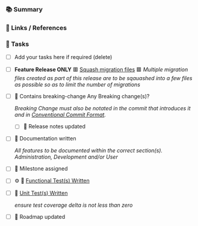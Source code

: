 ### :books: Summary
<!-- your summary here emojis ref: https://github.com/yodamad/gitlab-emoji -->



### :link: Links / References
<!-- 

    using a list as any links to other references or links as required. if relevant, describe the link/reference

    Include any issues or related merge requests. Note: dependent MR's also to be added to "Merge request dependencies"

-->



### :construction_worker: Tasks

 - [ ] Add your tasks here if required (delete)

<!-- dont remove tasks below strike through including the checkbox by enclosing in double tidle '~~' -->

 - [ ] **Feature Release ONLY** :red_square: [Squash migration files](https://docs.djangoproject.com/en/5.2/topics/migrations/#squashing-migrations) :red_square: 
    _Multiple migration files created as part of this release are to be sqauashed into a few files as possible so as to limit the number of migrations_ 

- [ ] :firecracker: Contains breaking-change Any Breaking change(s)?

    _Breaking Change must also be notated in the commit that introduces it and in [Conventional Commit Format](https://www.conventionalcommits.org/en/v1.0.0/)._

    - [ ] :notebook: Release notes updated

- [ ] :blue_book: Documentation written

    _All features to be documented within the correct section(s). Administration, Development and/or User_

- [ ] :checkered_flag: Milestone assigned

- [ ] :gear: :test_tube: [Functional Test(s) Written](https://nofusscomputing.com/projects/centurion_erp/development/testing/)

- [ ] :test_tube: [Unit Test(s) Written](https://nofusscomputing.com/projects/centurion_erp/development/testing/)

    _ensure test coverage delta is not less than zero_

- [ ] :page_facing_up: Roadmap updated
